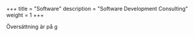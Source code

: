 +++
title = "Software"
description = "Software Development Consulting"
weight = 1
+++

Översättning är på g

